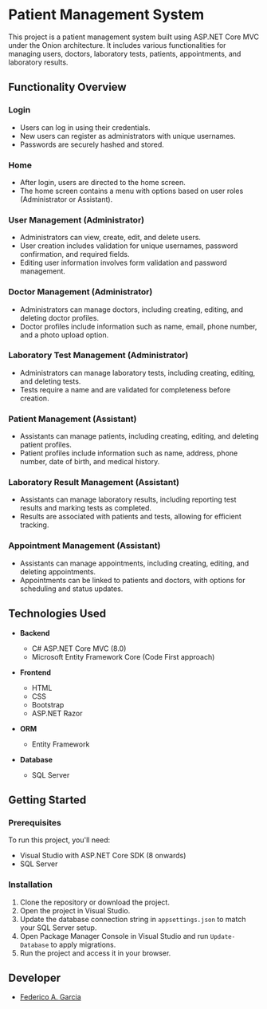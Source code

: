 # Patient Management System

This project is a patient management system built using ASP.NET Core MVC under the Onion architecture. It includes various functionalities for managing users, doctors, laboratory tests, patients, appointments, and laboratory results.

  
## Functionality Overview

### Login

- Users can log in using their credentials.
- New users can register as administrators with unique usernames.
- Passwords are securely hashed and stored.

### Home

- After login, users are directed to the home screen.
- The home screen contains a menu with options based on user roles (Administrator or Assistant).

### User Management (Administrator)

- Administrators can view, create, edit, and delete users.
- User creation includes validation for unique usernames, password confirmation, and required fields.
- Editing user information involves form validation and password management.

### Doctor Management (Administrator)

- Administrators can manage doctors, including creating, editing, and deleting doctor profiles.
- Doctor profiles include information such as name, email, phone number, and a photo upload option.

### Laboratory Test Management (Administrator)

- Administrators can manage laboratory tests, including creating, editing, and deleting tests.
- Tests require a name and are validated for completeness before creation.

### Patient Management (Assistant)

- Assistants can manage patients, including creating, editing, and deleting patient profiles.
- Patient profiles include information such as name, address, phone number, date of birth, and medical history.

### Laboratory Result Management (Assistant)

- Assistants can manage laboratory results, including reporting test results and marking tests as completed.
- Results are associated with patients and tests, allowing for efficient tracking.

### Appointment Management (Assistant)

- Assistants can manage appointments, including creating, editing, and deleting appointments.
- Appointments can be linked to patients and doctors, with options for scheduling and status updates.


## Technologies Used

- **Backend**
  - C# ASP.NET Core MVC (8.0)
  - Microsoft Entity Framework Core (Code First approach)

- **Frontend**
  - HTML
  - CSS
  - Bootstrap
  - ASP.NET Razor

- **ORM**
  - Entity Framework

- **Database**
  - SQL Server

## Getting Started

### Prerequisites
To run this project, you'll need:
- Visual Studio with ASP.NET Core SDK (8 onwards)
- SQL Server

### Installation
1. Clone the repository or download the project.
2. Open the project in Visual Studio.
3. Update the database connection string in `appsettings.json` to match your SQL Server setup.
4. Open Package Manager Console in Visual Studio and run `Update-Database` to apply migrations.
5. Run the project and access it in your browser.

## Developer
- [Federico A. Garcia](https://github.com/AleGxrcia)

